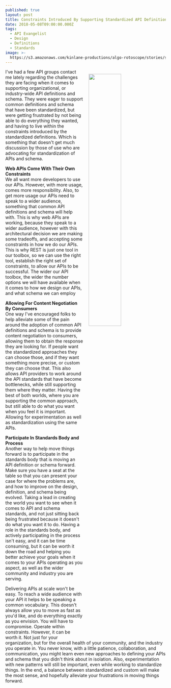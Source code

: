 ```yaml
---
published: true
layout: post
title: Constraints Introduced By Supporting Standardized API Definitions and Schema
date: 2018-05-08T09:00:00.000Z
tags:
  - API Evangelist
  - Design
  - Definitions
  - Standards
image: >-
  https://s3.amazonaws.com/kinlane-productions/algo-rotoscope/stories/server-cloud1_feed_people.jpg
---
```

<p><img src="{{ page.image }}" width="45%" align="right" style="padding: 15px;" /></p>I've had a few API groups contact me lately regarding the challenges they are facing when it comes to supporting organizational, or industry-wide API definitions and schema. They were eager to support common definitions and schema that have been standardized, but were getting frustrated by not being able to do everything they wanted, and having to live within the constraints introduced by the standardized definitions. Which is something that doesn't get much discussion by those of use who are advocating for standardization of APIs and schema.

**Web APIs Come With Their Own Constraints**<br />
We all want more developers to use our APIs. However, with more usage, comes more responsibility. Also, to get more usage our APIs need to speak to a wider audience, something that common API definitions and schema will help with. This is why web APIs are working, because they speak to a wider audience, however with this architectural decision we are making some tradeoffs, and accepting some constraints in how we do our APIs. This is why REST is just one tool in our toolbox, so we can use the right tool, establish the right set of constraints, to allow our APIs to be successful. The wider our API toolbox, the wider the number options we will have available when it comes to how we design our APIs, and what schema we can employ

**Allowing For Content Negotiation By Consumers**<br />
One way I've encouraged folks to help alleviate some of the pain around the adoption of common API definitions and schema is to provide content negotiation to consumers, allowing them to obtain the response they are looking for. If people want the standardized approaches they can choose those, and if they want something more precise, or custom they can choose that. This also allows API providers to work around the API standards that have become bottlenecks, while still supporting them where they matter. Having the best of both worlds, where you are supporting the common approach, but still able to do what you want when you feel it is important. Allowing for experimentation as well as standardization using the same APIs.

**Participate In Standards Body and Process**<br />
Another way to help move things forward is to participate in the standards body that is moving an API definition or schema forward. Make sure you have a seat at the table so that you can present your case for where the problems are, and how to improve on the design, definition, and schema being evolved. Taking a lead in creating the world you want to see when it comes to API and schema standards, and not just sitting back being frustrated because it doesn't do what you want it to do. Having a role in the standards body, and actively participating in the process isn't easy, and it can be time consuming, but it can be worth it down the road and helping you better achieve your goals when it comes to your APIs operating as you aspect, as well as the wider community and industry you are serving.

Delivering APIs at scale won't be easy. To reach a wide audience with your API it helps to be speaking a common vocabulary. This doesn't always allow you to move as fast as you'd like, and do everything exactly as you envision. You will have to compromise. Operate within constraints. However, it can be worth it. Not just for your organization, but for the overall health of your community, and the industry you operate in. You never know, with a little patience, collaboration, and communication, you might learn even new approaches to defining your APIs and schema that you didn't think about in isolation. Also, experimentation with new patterns will still be important, even while working to standardize things. In the end, a balance between standardized and custom will make the most sense, and hopefully alleviate your frustrations in moving things forward.
